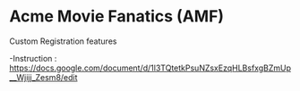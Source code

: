 # Acme Movie Fanatics (AMF)
Custom Registration features

-Instruction : https://docs.google.com/document/d/1l3TQtetkPsuNZsxEzqHLBsfxgBZmUp__Wjijj_Zesm8/edit
